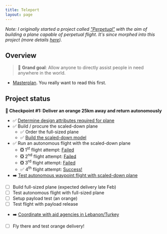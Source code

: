 ```yaml
---
title: Teleport
layout: page
---
```

<em>Note: I originally started a project called ["Perpetual"](/perpetual) with the aim of building a plane capable of perpetual flight. It's since morphed into this project (more details [here](/teleport/masterplan)).</em>

## Overview

> 🎯 **Grand goal**: Allow anyone to directly assist people in need anywhere in the world. 

- [Masterplan](/teleport/masterplan). You really want to read this first.

## Project status

**🚧  Checkpoint #1: Deliver an orange 25km away and return autonomously**

- ✅ [Determine design attributes required for plane](/teleport/logs/plane-design)
- ✅ Build / procure the scaled-down plane
  - ✅ Order the full-sized plane 
  - ✅ [Build the scaled-down model](/teleport/logs/build-the-plane/)
- ✅ Run an autonomous flight with the scaled-down plane
  - ❎ 1<sup>st</sup> flight attempt: [Failed](/teleport/logs/build-the-plane)
  - ❎ 2<sup>nd</sup> flight attempt: [Failed](/teleport/logs/build-the-plane-again)
  - ❎ 3<sup>rd</sup> flight attempt: [Failed](/teleport/logs/mini-flight-take-3)
  - ✅ 4<sup>th</sup> flight attempt: [Success!](/teleport/logs/mini-flight-take-4)
- ➡️️ [Test autonomous waypoint flight with scaled-down plane](/teleport/logs/mini-waypoint-flight)
- [ ] Build full-sized plane (expected delivery late Feb)
- [ ] Test autonomous flight with full-sized plane
- [ ] Setup payload test (an orange)
- [ ] Test flight with payload release
- ➡️️  [Coordinate with aid agencies in Lebanon/Turkey](/teleport/logs/aid-agencies)
- [ ] Fly there and test orange delivery!

